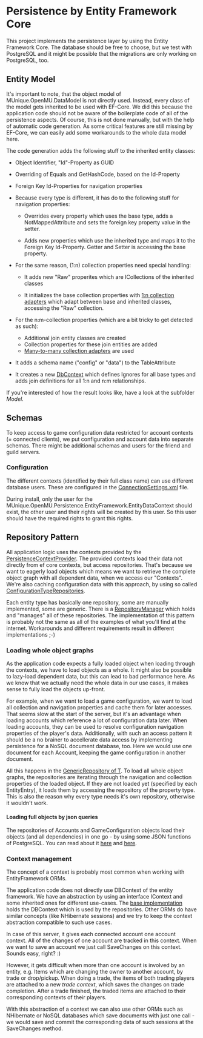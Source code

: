 ﻿# Persistence by Entity Framework Core

This project implements the persistence layer by using the Entity Framework Core.
The database should be free to choose, but we test with PostgreSQL and it might
be possible that the migrations are only working on PostgreSQL, too.

## Entity Model

It's important to note, that the object model of MUnique.OpenMU.DataModel is not
directly used. Instead, every class of the model gets inherited to be used with
EF-Core.
We did this because the application code should not be aware of the boilerplate
code of all of the persistence aspects.
Of course, this is not done manually, but with the help of automatic code generation.
As some critical features are still missing by EF-Core, we can easily add some
workarounds to the whole data model here.

The code generation adds the following stuff to the inherited entity classes:

* Object Identifier, "Id"-Property as GUID

* Overriding of Equals and GetHashCode, based on the Id-Property

* Foreign Key Id-Properties for navigation properties

* Because every type is different, it has do to the following stuff for
    navigation properties:

  * Overrides every property which uses the base type, adds a NotMappedAttribute
    and sets the foreign key property value in the setter.

  * Adds new properties which use the inherited type and maps it to the
    Foreign Key Id-Property. Getter and Setter is accessing the base property.

* For the same reason, (1:n) collection properties need special handling:

  * It adds new "Raw" properites which are ICollections of the inherited classes

  * It initializes the base collection properties with [1:n collection adapters](../CollectionAdapter.cs)
    which adapt between base and inherited classes, accessing the "Raw" collection.

* For the n:m-collection properties (which are a bit tricky to get detected as such):
  * Additional join entity classes are created
  * Collection properties for these join entities are added
  * [Many-to-many collection adapters](ManyToManyCollectionAdapter.cs) are used

* It adds a schema name ("config" or "data") to the TableAttribute

* It creates a new [DbContext](Model/ExtendedTypeContext.Generated.cs) which
  defines Ignores for all base types and adds join definitions for all 1:n
  and n:m relationships.

If you're interested of how the result looks like, have a look at the subfolder *Model*.

## Schemas

To keep access to game configuration data restricted for account contexts
(= connected clients), we put configuration and account data into separate schemas.
There might be additional schemas and users for the friend and guild servers.

### Configuration

The different contexts (identified by their full class name) can use different
database users. These are configured in the [ConnectionSettings.xml](ConnectionSettings.xml)
file.

During install, only the user for the MUnique.OpenMU.Persistence.EntityFramework.EntityDataContext
should exist, the other user and their rights will be created by this user.
So this user should have the required rights to grant this rights.

## Repository Pattern

All application logic uses the contexts provided by the [PersistenceContextProvider](PersistenceContextProvider.cs).
The provided contexts load their data not directly from ef core contexts,
but access repositories. That's because we want to eagerly load objects which
means we want to retrieve the complete object graph with all dependent data,
when we access our "Contexts".
We're also caching configuration data with this approach, by using so called [ConfigurationTypeRepositories](ConfigurationTypeRepository.cs).

Each entity type has basically one repository, some are manually implemented,
some are generic. There is a [RepositoryManager](RepositoryManager.cs) which
holds and "manages" all of these repositories.
The implementation of this pattern is probably not the same as all of the examples
of what you'll find at the internet. Workarounds and different requirements result
in different implementations ;-)

### Loading whole object graphs

As the application code expects a fully loaded object when loading through the
contexts, we have to load objects as a whole.
It might also be possible to lazy-load dependent data, but this can lead to bad
performance here. As we know that we actually need the whole data in our use cases,
it makes sense to fully load the objects up-front.

For example, when we want to load a game configuration, we want to load all collection
and navigation properties and cache them for later accesses.
That seems slow at the start of the server, but it's an advantage when loading
accounts which reference a lot of configuration data later.
When loading accounts, they can be used to resolve configuration navigation
properties of the player's data.
Additionally, with such an access pattern it should be a no brainer to accellerate
data access by implementing persistence for a NoSQL document database, too.
Here we would use one document for each Account, keeping the game configuration
in another document.

All this happens in the [GenericRepository of T](GenericRepository.cs).
To load all whole object graphs, the repositories are iterating through the
navigation and collection properties of the loaded object.
If they are not loaded yet (specified by each EntityEntry), it loads them by
accessing the repository of the property type.
This is also the reason why every type needs it's own repository, otherwise it
wouldn't work.

#### Loading full objects by json queries

The repositories of Accounts and GameConfiguration objects load their objects
(and all dependencies) in one go - by using some JSON functions of PostgreSQL.
You can read about it
[here](https://munique.net/loading-complex-data-with-postgresql-json-functions/)
and [here](https://github.com/MUnique/OpenMU/issues/10).

### Context management

The concept of a context is probably most common when working with
EntityFramework ORMs.

The application code does not directly use DBContext of the entity framework.
We have an abstraction by using an interface IContext and some inherited ones
for different use-cases. The [base implementation](EntityFrameworkContext.cs)
holds the DBContext which is used by the repositories.
Other ORMs do have similar concepts (like NHibernate sessions) and we try to keep
the context abstraction compatible to such use cases.

In case of this server, it gives each connected account one account context.
All of the changes of one account are tracked in this context.
When we want to save an account we just call SaveChanges on this context.
Sounds easy, right? :)

However, it gets difficult when more than one account is involved by an entity,
e.g. Items which are changing the owner to another account, by trade or drop/pickup.
When doing a trade, the items of both trading players are attached to a new *trade context*,
which saves the changes on trade completion.
After a trade finished, the traded items are attached to their corresponding contexts
of their players.

With this abstraction of a context we can also use other ORMs such as NHibernate
or NoSQL databases which save documents with just one call - we would save and
commit the corresponding data of such sessions at the SaveChanges method.
